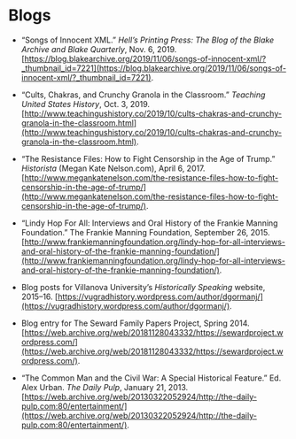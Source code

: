 # Blogs #

*	“Songs of Innocent XML.” *Hell’s Printing Press: The Blog of the Blake Archive and Blake Quarterly*, Nov. 6, 2019. [https://blog.blakearchive.org/2019/11/06/songs-of-innocent-xml/?_thumbnail_id=7221](https://blog.blakearchive.org/2019/11/06/songs-of-innocent-xml/?_thumbnail_id=7221).

*	“Cults, Chakras, and Crunchy Granola in the Classroom.” *Teaching United States History*, Oct. 3, 2019. [http://www.teachingushistory.co/2019/10/cults-chakras-and-crunchy-granola-in-the-classroom.html](http://www.teachingushistory.co/2019/10/cults-chakras-and-crunchy-granola-in-the-classroom.html). 

*	“The Resistance Files: How to Fight Censorship in the Age of Trump.” *Historista* (Megan Kate Nelson.com), April 6, 2017. [http://www.megankatenelson.com/the-resistance-files-how-to-fight-censorship-in-the-age-of-trump/](http://www.megankatenelson.com/the-resistance-files-how-to-fight-censorship-in-the-age-of-trump/).

*	“Lindy Hop For All: Interviews and Oral History of the Frankie Manning Foundation.” The Frankie Manning Foundation, September 26, 2015. [http://www.frankiemanningfoundation.org/lindy-hop-for-all-interviews-and-oral-history-of-the-frankie-manning-foundation/](http://www.frankiemanningfoundation.org/lindy-hop-for-all-interviews-and-oral-history-of-the-frankie-manning-foundation/).

*	Blog posts for Villanova University’s *Historically Speaking* website, 2015–16. [https://vugradhistory.wordpress.com/author/dgormanj/](https://vugradhistory.wordpress.com/author/dgormanj/).

*	Blog entry for The Seward Family Papers Project, Spring 2014. [https://web.archive.org/web/20181128043332/https://sewardproject.wordpress.com/](https://web.archive.org/web/20181128043332/https://sewardproject.wordpress.com/).

* “The Common Man and the Civil War: A Special Historical Feature.” Ed. Alex Urban. *The Daily Pulp*, January 21, 2013. [https://web.archive.org/web/20130322052924/http://the-daily-pulp.com:80/entertainment/](https://web.archive.org/web/20130322052924/http://the-daily-pulp.com:80/entertainment/).
